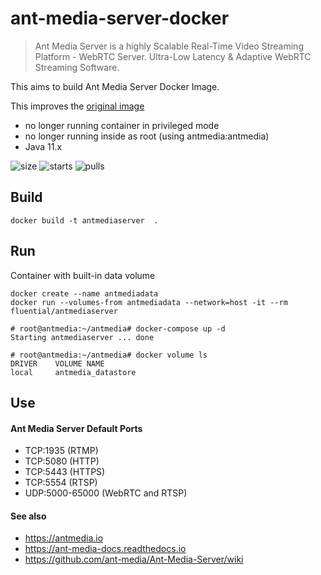 # ant-media-server-docker

> Ant Media Server is a highly Scalable Real-Time Video Streaming Platform - WebRTC Server. Ultra-Low Latency & Adaptive WebRTC Streaming Software.

This aims to build Ant Media Server Docker Image.

This improves the [original image](https://github.com/ant-media/Ant-Media-Server/wiki/Building-and-Running-Docker-Container-for-Ant-Media-Server)
  - no longer running container in privileged mode
  - no longer running inside as root (using antmedia:antmedia)
  - Java 11.x

![size](//badgen.net/docker/size/fliential/antmediaserver) ![starts](//badgen.net/docker/stars/fluential/antmediaserver?icon=docker&label=stars) ![pulls](//badgen.net/docker/pulls/fluential/antmediaserver)

## Build

```
docker build -t antmediaserver  .
```

## Run

Container with built-in data volume

```
docker create --name antmediadata
docker run --volumes-from antmediadata --network=host -it --rm fluential/antmediaserver

# root@antmedia:~/antmedia# docker-compose up -d
Starting antmediaserver ... done

# root@antmedia:~/antmedia# docker volume ls
DRIVER    VOLUME NAME
local     antmedia_datastore
```

## Use

#### Ant Media Server Default Ports
  - TCP:1935 (RTMP)
  - TCP:5080 (HTTP)
  - TCP:5443 (HTTPS)
  - TCP:5554 (RTSP)
  - UDP:5000-65000 (WebRTC and RTSP)


#### See also
* https://antmedia.io
* https://ant-media-docs.readthedocs.io
* https://github.com/ant-media/Ant-Media-Server/wiki


